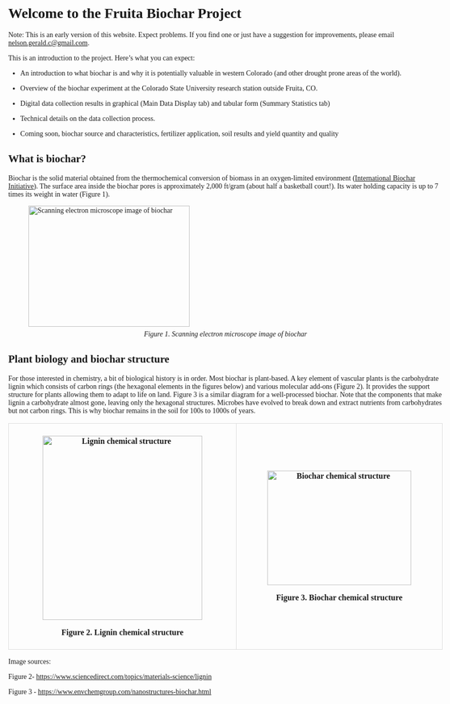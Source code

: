 <head><style>

html {
  color: #1a1a1a;
  background-color: #fdfdfd;
}
body {
  margin: 0 auto;
  max-width: 1500px;
  padding-left: 50px;
  padding-right: 50px;
  padding-top: 50px;
  padding-bottom: 50px;
  hyphens: auto;
  overflow-wrap: break-word;
  text-rendering: optimizeLegibility;
  font-kerning: normal;
  font-family: Georgia, serif;
}
img {
  max-width: 100%;
}
table {
  width: 100%;
  border-collapse: collapse;
  margin: 1em auto;
  display: table;
}
th, td {
  padding: 0.5em;
  text-align: center;
  border: 1px solid #ddd;
}
figcaption, caption {
  font-style: italic;
  text-align: center;
  margin-top: 0.5em;
}

</style></head><h1 id="welcome-to-the-fruita-biochar-project">Welcome to the Fruita Biochar Project</h1>
<p>Note: This is an early version of this website. Expect problems. If you find one or just have a suggestion for improvements, please email <a href="mailto:nelson.gerald.c@gmail.com">nelson.gerald.c@gmail.com</a>.</p>
<p>This is an introduction to the project. Here’s what you can expect:</p>
<ul>
<li><p>An introduction to what biochar is and why it is potentially valuable in western Colorado (and other drought prone areas of the world).</p></li>
<li><p>Overview of the biochar experiment at the Colorado State University research station outside Fruita, CO.</p></li>
<li><p>Digital data collection results in graphical (Main Data Display tab) and tabular form (Summary Statistics tab)</p></li>
<li><p>Technical details on the data collection process.</p></li>
<li><p>Coming soon, biochar source and characteristics, fertilizer application, soil results and yield quantity and quality</p></li>
</ul>
<h2 id="what-is-biochar">What is biochar?</h2>
<p>Biochar is the solid material obtained from the thermochemical conversion of biomass in an oxygen-limited environment (<a href="https://biochar-international.org/">International Biochar Initiative</a>). The surface area inside the biochar pores is approximately 2,000 ft/gram (about half a basketball court!). Its water holding capacity is up to 7 times its weight in water (Figure 1).</p>
<figure>
<img alt="Scanning electron microscope image of biochar" src="/static/images/biocharMicro1.jpg" style="width:3.32721in;height:2.5in"/>
<figcaption>Figure 1. Scanning electron microscope image of biochar</figcaption>
</figure>
<h2 id="plant-biology-and-biochar-structure">Plant biology and biochar structure</h2>
<p>For those interested in chemistry, a bit of biological history is in order. Most biochar is plant-based. A key element of vascular plants is the carbohydrate lignin which consists of carbon rings (the hexagonal elements in the figures below) and various molecular add-ons (Figure 2). It provides the support structure for plants allowing them to adapt to life on land. Figure 3 is a similar diagram for a well-processed biochar. Note that the components that make lignin a carbohydrate almost gone, leaving only the hexagonal structures. Microbes have evolved to break down and extract nutrients from carbohydrates but not carbon rings. This is why biochar remains in the soil for 100s to 1000s of years.</p>
<table>
<colgroup>
<col style="width: 52%"/>
<col style="width: 47%"/>
</colgroup>
<thead>
<tr>
<th><p><img alt="Lignin chemical structure" src="/static/images/lignin_diagram.jpg" style="width:3.29167in;height:3.80989in"/></p>
<p>Figure 2. Lignin chemical structure</p></th>
<th><p><img alt="Biochar chemical structure" src="/static/images/biochar_diagram.jpg" style="width:2.96261in;height:2.36111in"/></p>
<p>Figure 3. Biochar chemical structure</p></th>
</tr>
</thead>
<tbody>
</tbody>
</table>
<p>Image sources:</p>
<p>Figure 2- <a href="https://www.sciencedirect.com/topics/materials-science/lignin">https://www.sciencedirect.com/topics/materials-science/lignin</a></p>
<p>Figure 3 - <a href="https://www.envchemgroup.com/nanostructures-biochar.html">https://www.envchemgroup.com/nanostructures-biochar.html</a></p>
